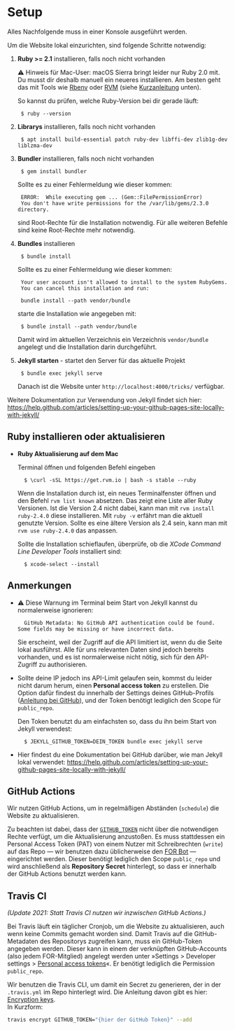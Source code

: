 # Setup

Alles Nachfolgende muss in einer Konsole ausgeführt werden.

Um die Website lokal einzurichten, sind folgende Schritte notwendig:

1. __Ruby >= 2.1__ installieren, falls noch nicht vorhanden

    ⚠️ Hinweis für Mac-User: macOS Sierra bringt leider nur Ruby 2.0 mit. Du musst dir deshalb manuell ein neueres installieren. Am besten geht das mit Tools wie [Rbenv](http://rbenv.org) oder [RVM](https://rvm.io) (siehe [Kurzanleitung](#ruby-installieren-oder-aktualisieren) unten).

    So kannst du prüfen, welche Ruby-Version bei dir gerade läuft:

        $ ruby --version


2. __Librarys__ installieren, falls noch nicht vorhanden

        $ apt install build-essential patch ruby-dev libffi-dev zlib1g-dev liblzma-dev

3. __Bundler__ installieren, falls noch nicht vorhanden

        $ gem install bundler

    Sollte es zu einer Fehlermeldung wie dieser kommen:

        ERROR:  While executing gem ... (Gem::FilePermissionError)
        You don't have write permissions for the /var/lib/gems/2.3.0 directory.

    sind Root-Rechte für die Installation notwendig.
    Für alle weiteren Befehle sind keine Root-Rechte mehr notwendig.

4. __Bundles__ installieren

        $ bundle install

    Sollte es zu einer Fehlermeldung wie dieser kommen:

        Your user account isn't allowed to install to the system RubyGems.
        You can cancel this installation and run:

        bundle install --path vendor/bundle

    starte die Installation wie angegeben mit:

        $ bundle install --path vendor/bundle

    Damit wird im aktuellen Verzeichnis ein Verzeichnis `vendor/bundle` angelegt und die Installation darin durchgeführt.

5. __Jekyll starten__ - startet den Server für das aktuelle Projekt

        $ bundle exec jekyll serve

    Danach ist die Website unter `http://localhost:4000/tricks/` verfügbar.

Weitere Dokumentation zur Verwendung von Jekyll findet sich hier: https://help.github.com/articles/setting-up-your-github-pages-site-locally-with-jekyll/

## Ruby installieren oder aktualisieren

- **Ruby Aktualisierung auf dem Mac**

    Terminal öffnen und folgenden Befehl eingeben

        $ \curl -sSL https://get.rvm.io | bash -s stable --ruby

    Wenn die Installation durch ist, ein neues Terminalfenster öffnen und den Befehl `rvm list known` absetzen. Das zeigt eine Liste aller Ruby Versionen. Ist die Version 2.4 nicht dabei, kann man mit `rvm install ruby-2.4.0` diese installieren. Mit `ruby -v` erfährt man die aktuell genutzte Version. Sollte es eine ältere Version als 2.4 sein, kann man mit `rvm use ruby-2.4.0` das anpassen.

    Sollte die Installation schieflaufen, überprüfe, ob die _XCode Command Line Developer Tools_ installiert sind:

        $ xcode-select --install

## Anmerkungen

* ⚠️ Diese Warnung im Terminal beim Start von Jekyll kannst du normalerweise ignorieren:

        GitHub Metadata: No GitHub API authentication could be found. Some fields may be missing or have incorrect data.

    Sie erscheint, weil der Zugriff auf die API limitiert ist, wenn du die Seite lokal ausführst. Alle für uns relevanten Daten sind jedoch bereits vorhanden, und es ist normalerweise nicht nötig, sich für den API-Zugriff zu authorisieren.

* Sollte deine IP jedoch ins API-Limit gelaufen sein, kommst du leider nicht darum herum, einen __Personal access token__ zu erstellen. Die Option dafür findest du innerhalb der Settings deines GitHub-Profils ([Anleitung bei GitHub](https://help.github.com/articles/creating-an-access-token-for-command-line-use/)), und der Token benötigt lediglich den Scope für `public_repo`.

    Den Token benutzt du am einfachsten so, dass du ihn beim Start von Jekyll verwendest:

        $ JEKYLL_GITHUB_TOKEN=DEIN_TOKEN bundle exec jekyll serve

* Hier findest du eine Dokumentation bei GitHub darüber, wie man Jekyll lokal verwendet: https://help.github.com/articles/setting-up-your-github-pages-site-locally-with-jekyll/


## GitHub Actions

Wir nutzen GitHub Actions, um in regelmäßigen Abständen (`schedule`) die Website zu aktualisieren.

Zu beachten ist dabei, dass der [`GITHUB_TOKEN`](https://docs.github.com/en/actions/reference/authentication-in-a-workflow#about-the-github_token-secret) nicht über die notwendigen Rechte verfügt, um die Aktualisierung anzustoßen. Es muss stattdessen ein Personal Access Token (PAT) von einem Nutzer mit Schreibrechten (`write`) auf das Repo — wir benutzen dazu üblicherweise den [FOR Bot](https://github.com/FriendsOfREDAXO-T) — eingerichtet werden. Dieser benötigt lediglich den Scope `public_repo` und wird anschließend als __Repository Secret__ hinterlegt, so dass er innerhalb der GitHub Actions benutzt werden kann.


## Travis CI

_(Update 2021: Statt Travis CI nutzen wir inzwischen GitHub Actions.)_

Bei Travis läuft ein täglicher Cronjob, um die Website zu aktualisieren, auch wenn keine Commits gemacht worden sind. Damit Travis auf die GitHub-Metadaten des Repositorys zugreifen kann, muss ein GitHub-Token angegeben werden. Dieser kann in einem der verknüpften GitHub-Accounts (also jedem FOR-Mitglied) angelegt werden unter »Settings > Developer settings > [Personal access tokens](https://github.com/settings/tokens)«. Er benötigt lediglich die Permission `public_repo`.

Wir benutzen die Travis CLI, um damit ein Secret zu generieren, der in der `.travis.yml` im Repo hinterlegt wird. Die Anleitung davon gibt es hier: [Encryption keys](https://docs.travis-ci.com/user/encryption-keys).  
In Kurzform:

```bash
travis encrypt GITHUB_TOKEN="{hier der GitHub Token}" --add
```
